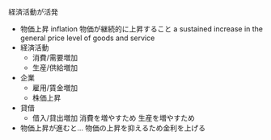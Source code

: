 経済活動が活発
- 物価上昇 inflation
    物価が継続的に上昇すること
    a sustained increase in the general price level of goods and service
- 経済活動
    - 消費/需要増加
    - 生産/供給増加
- 企業
    - 雇用/賃金増加
    - 株価上昇
- 貸借
    - 借入/貸出増加
        消費を増やすため
        生産を増やすため
- 物価上昇が進むと…
    物価の上昇を抑えるため金利を上げる 